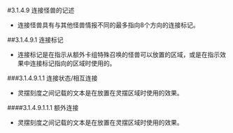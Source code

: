 #3.1.4.9        连接怪兽的记述
* 连接怪兽具有与其他怪兽情报不同的最多指向8个方向的连接标记。

##3.1.4.9.1 连接标记
* 连接标记是在指示从额外卡组特殊召唤的怪兽可以放置的区域，或是在指示效果中连接标记指向的区域时使用的。

###3.1.4.9.1.1 连接状态/相互连接
* 灵摆刻度之间记载的文本是在放置在灵摆区域时使用的效果。

####3.1.4.9.1.1.1 额外连接
* 灵摆刻度之间记载的文本是在放置在灵摆区域时使用的效果。